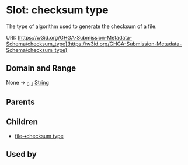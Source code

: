 
# Slot: checksum type


The type of algorithm used to generate the checksum of a file.

URI: [https://w3id.org/GHGA-Submission-Metadata-Schema/checksum_type](https://w3id.org/GHGA-Submission-Metadata-Schema/checksum_type)


## Domain and Range

None &#8594;  <sub>0..1</sub> [String](types/String.md)

## Parents


## Children

 *  [file➞checksum type](file_checksum_type.md)

## Used by

